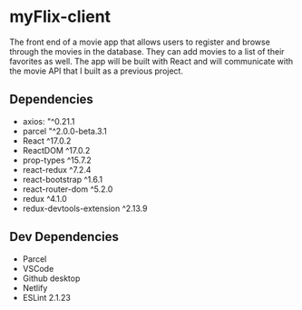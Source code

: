 # myFlix-client
The front end of a movie app that allows users to register and browse through the movies in the database. They can add movies to a list of their favorites as well.  The app will be built with React and will communicate with the movie API that I built as a previous project.

## Dependencies
- axios: "^0.21.1
- parcel "^2.0.0-beta.3.1
- React ^17.0.2
- ReactDOM ^17.0.2
- prop-types ^15.7.2
- react-redux ^7.2.4 
- react-bootstrap ^1.6.1
- react-router-dom ^5.2.0
- redux ^4.1.0
- redux-devtools-extension ^2.13.9

## Dev Dependencies 
- Parcel
- VSCode
- Github desktop
- Netlify
- ESLint 2.1.23
